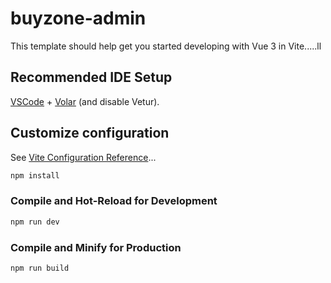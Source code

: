 # buyzone-admin

This template should help get you started developing with Vue 3 in Vite.....ll

## Recommended IDE Setup

[VSCode](https://code.visualstudio.com/) + [Volar](https://marketplace.visualstudio.com/items?itemName=Vue.volar) (and disable Vetur).

## Customize configuration

See [Vite Configuration Reference](https://vitejs.dev/config/)...


```sh
npm install
```

### Compile and Hot-Reload for Development

```sh
npm run dev
```

### Compile and Minify for Production

```sh
npm run build
```



